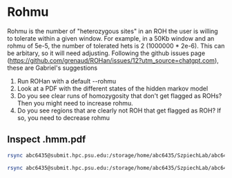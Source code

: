 # Rohmu

Rohmu is the number of "heterozygous sites" in an ROH the user is willing to tolerate within a given window. For example, in a 50Kb window and an rohmu of 5e-5, the number of tolerated hets is 2 (1000000 * 2e-6). This can be arbitary, so it will need adjusting. Following the github issues page (https://github.com/grenaud/ROHan/issues/12?utm_source=chatgpt.com), these are Gabriel's suggestions

1. Run ROHan with a default --rohmu
2. Look at a PDF with the different states of the hidden markov model
3. Do you see clear runs of homozygosity that don't get flagged as ROHs? Then you might need to increase rohmu.
4. Do you see regions that are clearly not ROH that get flagged as ROH? If so, you need to decrease rohmu

## Inspect .hmm.pdf
```bash
rsync abc6435@submit.hpc.psu.edu:/storage/home/abc6435/SzpiechLab/abc6435/KROH/data/rohan/results/rohmu_2e-4_1Mb_hmm/29779.hmm_1_3.pdf  /Users/abc6435/Desktop

rsync abc6435@submit.hpc.psu.edu:/storage/home/abc6435/SzpiechLab/abc6435/KROH/data/rohan/results/183195332.het_*.pdf /Users/abc6435/Desktop